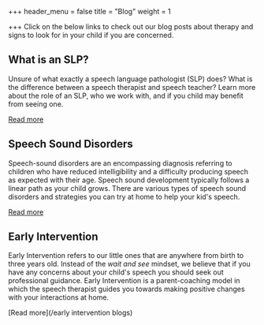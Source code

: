 +++
header_menu = false
title = "Blog"
weight = 1

+++
Click on the below links to check out our blog posts about therapy and signs to look for in your child if you are concerned.

## What is an SLP?

Unsure of what exactly a speech language pathologist (SLP) does? What is the difference between a speech therapist and speech teacher? Learn more about the role of an SLP, who we work with, and if you child may benefit from seeing one.

[Read more](/what-is-a-speech-language-pathologist)

## Speech Sound Disorders

Speech-sound disorders are an encompassing diagnosis referring to children who have reduced intelligibility and a difficulty producing speech as expected with their age. Speech sound development typically follows a linear path as your child grows. There are various types of speech sound disorders and strategies you can try at home to help your kid's speech.

[Read more](/speech-sound-disorder-blogs)

## Early Intervention

Early Intervention refers to our little ones that are anywhere from birth to three years old. Instead of the _wait and see_ mindset, we believe that if you have any concerns about your child's speech you should seek out professional guidance. Early Intervention is a parent-coaching model in which the speech therapist guides you towards making positive changes with your interactions at home.

[Read more](/early intervention blogs)
